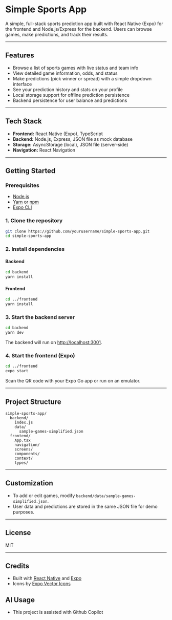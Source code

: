 # Simple Sports App

A simple, full-stack sports prediction app built with React Native (Expo) for the frontend and Node.js/Express for the backend. Users can browse games, make predictions, and track their results.

---

## Features

- Browse a list of sports games with live status and team info
- View detailed game information, odds, and status
- Make predictions (pick winner or spread) with a simple dropdown interface
- See your prediction history and stats on your profile
- Local storage support for offline prediction persistence
- Backend persistence for user balance and predictions

---

## Tech Stack

- **Frontend:** React Native (Expo), TypeScript
- **Backend:** Node.js, Express, JSON file as mock database
- **Storage:** AsyncStorage (local), JSON file (server-side)
- **Navigation:** React Navigation

---

## Getting Started

### Prerequisites

- [Node.js](https://nodejs.org/)
- [Yarn](https://yarnpkg.com/) or [npm](https://www.npmjs.com/)
- [Expo CLI](https://docs.expo.dev/get-started/installation/)

### 1. Clone the repository

```sh
git clone https://github.com/yourusername/simple-sports-app.git
cd simple-sports-app
```

### 2. Install dependencies

#### Backend

```sh
cd backend
yarn install
```

#### Frontend

```sh
cd ../frontend
yarn install
```

### 3. Start the backend server

```sh
cd backend
yarn dev
```
The backend will run on [http://localhost:3001](http://localhost:3001).

### 4. Start the frontend (Expo)

```sh
cd ../frontend
expo start
```

Scan the QR code with your Expo Go app or run on an emulator.

---

## Project Structure

```
simple-sports-app/
  backend/
    index.js
    data/
      sample-games-simplified.json
  frontend/
    App.tsx
    navigation/
    screens/
    components/
    context/
    types/
```

---

## Customization

- To add or edit games, modify `backend/data/sample-games-simplified.json`.
- User data and predictions are stored in the same JSON file for demo purposes.

---

## License

MIT

---

## Credits

- Built with [React Native](https://reactnative.dev/) and [Expo](https://expo.dev/)
- Icons by [Expo Vector Icons](https://icons.expo.fyi/)

## AI Usage

- This project is assisted with Github Copilot

